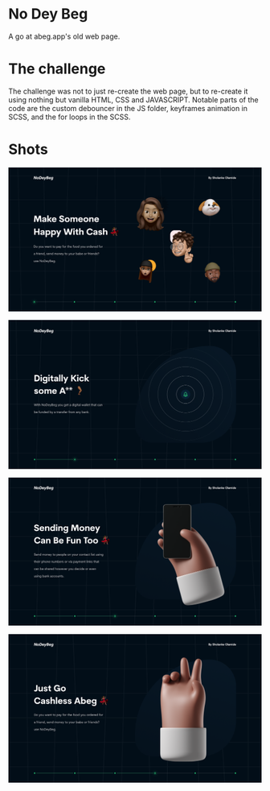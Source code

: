 # No Dey Beg
A go at abeg.app's old web page.

# The challenge
The challenge was not to just re-create the web page, but to re-create it using nothing but vanilla HTML, CSS and JAVASCRIPT. Notable parts of the code are the custom debouncer in the JS folder, keyframes animation in SCSS, and the for loops in the SCSS.

# Shots

![Screen Shot](/page-shots/shot-1.png)

![Screen Shot](/page-shots/shot-2.png)

![Screen Shot](/page-shots/shot-3.png)

![Screen Shot](/page-shots/shot-4.png)